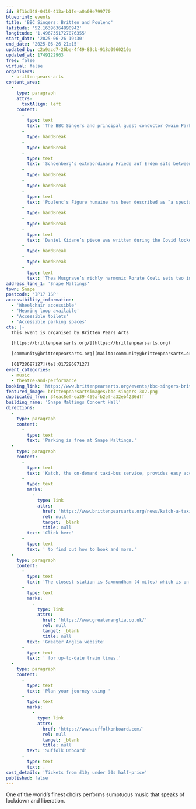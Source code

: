 ```yaml
---
id: 8f1bd348-0419-413a-b1fe-a0a08e799770
blueprint: events
title: 'BBC Singers: Britten and Poulenc'
latitude: '52.16396364890942'
longitude: '1.4967351727076355'
start_date: '2025-06-26 19:30'
end_date: '2025-06-26 21:15'
updated_by: c2a9acd7-26be-4f49-89cb-918d0960210a
updated_at: 1749122963
free: false
virtual: false
organisers:
  - britten-pears-arts
content_area:
  -
    type: paragraph
    attrs:
      textAlign: left
    content:
      -
        type: text
        text: 'The BBC Singers and principal guest conductor Owain Park present a feast of wonderful choral music. Benjamin Britten’s A.M.D.G. (an abbreviation of the Latin for “To the greater glory of God”) is an entrancing setting of mystical and uplifting poems by Gerald Manley Hopkins. The full set of songs was not performed until 1984, after Britten’s death, and published five years after that. It is a work of great challenge and drama which certainly rewards both singers and listeners.'
      -
        type: hardBreak
      -
        type: hardBreak
      -
        type: text
        text: 'Schoenberg’s extraordinary Friede auf Erden sits between harmonic worlds, and between Romantic and Expressionist tendencies. It begins with Christmas and expands into a choral evocation of peace on earth. It is an extraordinary piece which deserves widespread listening.'
      -
        type: hardBreak
      -
        type: hardBreak
      -
        type: text
        text: 'Poulenc’s Figure humaine has been described as “a spectacular choral hymn to freedom”. It dates from the Second World War and is a masterful setting of Paul Eluard’s anti-war poetry. It looks to a day of liberation – not just the end of the war he was so woefully amidst, but also a greater day of worldly peace and freedom to come.'
      -
        type: hardBreak
      -
        type: hardBreak
      -
        type: text
        text: 'Daniel Kidane’s piece was written during the Covid lockdown on the theme of people who could no longer see each other, between whom barriers had arisen. It is a stirring setting of Simon Armitage which reminds us of that recent time when, though confined to a single space, so many could not help but sing and make music.'
      -
        type: hardBreak
      -
        type: hardBreak
      -
        type: text
        text: 'Thea Musgrave’s richly harmonic Rorate Coeli sets two interleaved poems of the famous Scottish poet William Dunbar. One speaks of the Nativity, the other the Resurrection. Then the miniature gem that is Palestrina’s Regina Caeli looks ahead to the Ascension with joyful interplay between two groups of four voices.'
address_line_1: 'Snape Maltings'
town: Snape
postcode: 'IP17 1SP'
accessibility_information:
  - 'Wheelchair accessible'
  - 'Hearing loop available'
  - 'Accessible toilets'
  - 'Accessible parking spaces'
cta: |-
  This event is organised by Britten Pears Arts

  [https://brittenpearsarts.org/](https://brittenpearsarts.org)

  [community@brittenpearsarts.org](mailto:community@brittenpearsarts.org)

  [01728687127](tel:01728687127)
event_categories:
  - music
  - theatre-and-performance
booking_link: 'https://www.brittenpearsarts.org/events/bbc-singers-britten-and-poulenc'
featured_image: brittenpearsartsimages/bbc-singers-3x2.png
duplicated_from: 34eac8ef-ea39-469a-b2ef-a32eb4236dff
building_name: 'Snape Maltings Concert Hall'
directions:
  -
    type: paragraph
    content:
      -
        type: text
        text: 'Parking is free at Snape Maltings.'
  -
    type: paragraph
    content:
      -
        type: text
        text: 'Katch, the on-demand taxi-bus service, provides easy access to Snape Maltings, connecting it to the towns of Framlingham, Parham, Hacheston, Wickham Market, Wickham Market Railway Station at Campsea Ashe, and Tunstall. '
      -
        type: text
        marks:
          -
            type: link
            attrs:
              href: 'https://www.brittenpearsarts.org/news/katch-a-taxi-bus-to-snape-maltings'
              rel: null
              target: _blank
              title: null
        text: 'Click here'
      -
        type: text
        text: ' to find out how to book and more.'
  -
    type: paragraph
    content:
      -
        type: text
        text: 'The closest station is Saxmundham (4 miles) which is on the East Suffolk Ipswich on the Lowestoft train line. Wickham Market station (6 miles) is located in Campsea Ash on the same line. Visit the '
      -
        type: text
        marks:
          -
            type: link
            attrs:
              href: 'https://www.greateranglia.co.uk/'
              rel: null
              target: _blank
              title: null
        text: 'Greater Anglia website'
      -
        type: text
        text: ' for up-to-date train times.'
  -
    type: paragraph
    content:
      -
        type: text
        text: 'Plan your journey using '
      -
        type: text
        marks:
          -
            type: link
            attrs:
              href: 'https://www.suffolkonboard.com/'
              rel: null
              target: _blank
              title: null
        text: 'Suffolk Onboard'
      -
        type: text
        text: .
cost_details: 'Tickets from £10; under 30s half-price'
published: false
---
```

One of the world’s finest choirs performs sumptuous music that speaks of lockdown and liberation.